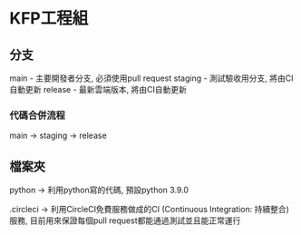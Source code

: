 
[![<MAIN>](https://circleci.com/gh/umumholocook/KFP-Engineer.svg?style=svg)](<https://circleci.com/gh/umumholocook/KFP-Engineer/>)

# KFP工程組

## 分支

main - 主要開發者分支, 必須使用pull request
staging - 測試驗收用分支, 將由CI自動更新
release - 最新雲端版本, 將由CI自動更新

### 代碼合併流程
main -> staging -> release

## 檔案夾
python -> 利用python寫的代碼, 預設python 3.9.0

.circleci -> 利用CircleCI免費服務做成的CI (Continuous Integration: 持續整合)服務, 目前用來保證每個pull request都能通過測試並且能正常運行

